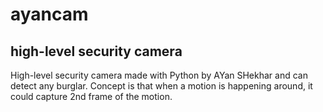 # ayancam

## high-level security camera

High-level security camera made with Python by AYan SHekhar and can detect any burglar. Concept is that when a motion is happening around, it could capture 2nd frame of
the motion.
